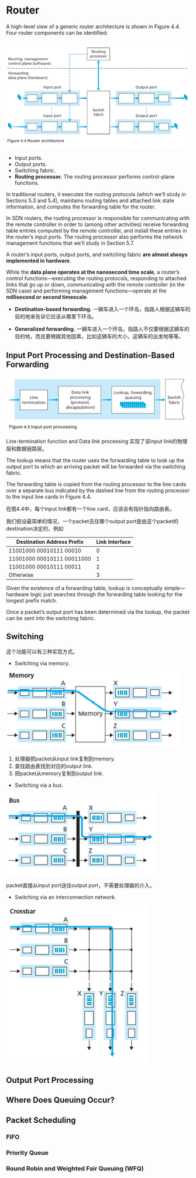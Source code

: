 # Router

A high-level view of a generic router architecture is shown in Figure 4.4. Four router components can be
identified:

![alt text](./images/router-architecture.png)

- Input ports.
- Output ports.
- Switching fabric.
- **Routing processor.** The routing processor performs control-plane functions. 

In traditional routers, it executes the routing protocols (which we’ll study in Sections 5.3 and 5.4), maintains routing tables and attached link state information, and computes the forwarding table for the router. 

In SDN routers, the routing processor is responsible for communicating with the remote controller in order to (among other activities) receive forwarding table entries computed by the remote controller, and install these entries in the router’s input ports. The routing processor also performs the network management functions that we’ll study in Section 5.7.

A router’s input ports, output ports, and switching fabric **are almost always implemented in hardware**.

While the **data plane operates at the nanosecond time scale**, a router’s control functions—executing the routing protocols, responding to attached links that go up or down, communicating with the remote controller (in the SDN case) and performing management functions—operate at the **millisecond or second timescale**. 

- **Destination-based forwarding.**
一辆车进入一个环岛，指路人根据这辆车的目的地来告诉它应该从哪里下环岛。

- **Generalized forwarding.**
一辆车进入一个环岛，指路人不仅要根据这辆车的目的地，而且要根据其他因素，比如这辆车的大小，这辆车的出发地等等。

## Input Port Processing and Destination-Based Forwarding

![alt text](./images/input-port-processing.png)

Line-termination function and Data link processing 实现了该input link的物理层和数据链路层。

The lookup means that the router uses the forwarding table to look up the output port to which an arriving packet will be forwarded via the switching fabric.

The forwarding table is copied from the routing processor to the line cards over a separate bus indicated by the dashed line from  the routing processor to the input line cards in Figure 4.4. 

在图4.4中，每个input link都有一个line card，应该会有指针指向路由表。

我们假设最简单的情况，一个packet去往哪个output port是由这个packet的destination决定的，例如

| Destination Address Prefix | Link Interface |  
|----------------------------|----------------|
| 11001000 00010111 00010    |        0       |
| 11001000 00010111 00011000 |        1       |
| 11001000 00010111 00011    |        2       |
| Otherwise                  |        3       |

Given the existence of a forwarding table, lookup is conceptually simple—hardware logic just searches through the forwarding table looking for the longest prefix match. 

Once a packet’s output port has been determined via the lookup, the packet can be sent into the
switching fabric.

## Switching
这个功能可以有三种实现方式。

- Switching via memory.


![alt text](./images/switching-via-memory.png)

1. 处理器把packet从input link复制到memory.
2. 查找路由表找到对应的output link.
3. 把packet从memory复制到output link.


- Switching via a bus.

![alt text](./images/switching-via-bus.png)

packet直接从input port送往output port，不需要处理器的介入。

- Switching via an interconnection network.

![alt text](./images/switching-via-cross-bar.png)

## Output Port Processing

## Where Does Queuing Occur?

## Packet Scheduling

### FIFO

### Priority Queue

### Round Robin and Weighted Fair Queuing (WFQ)
